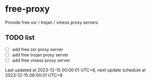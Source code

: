 
# free-proxy
Provide free ssr / trojan / vmess proxy servers


## TODO list
- [ ] add free ssr proxy server
- [ ] add free trojan proxy server
- [ ] add free vmess proxy server

Last updated at 2023-12-15 00:00:01 UTC+8, next update schedule at 2023-12-15 06:00:01 UTC+8

